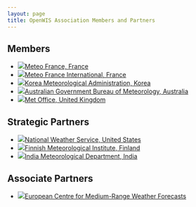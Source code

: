 ```yaml
---
layout: page
title: OpenWIS Association Members and Partners
---
```


<h2>Members</h2>
<ul class="image-list">
   <li><a href="http://meteo.fr/" target="_blank"><img src="{{ "/assets/meteo_fr_ico.png" | prepend: site.baseurl }}" >Meteo France, France</a></li>
   <li><a href="http://www.mfi.fr/" target="_blank"><img src="{{ "/assets/mfi_fr_ico.png" | prepend: site.baseurl }}">Meteo France International, France</a></li>
   <li><a href="http://www.kma.go.kr/" target="_blank"><img src="{{ "/assets/meteo_kr_ico.png" | prepend: site.baseurl }}">Korea Meteorological Administration, Korea</a></li>
   <li><a href="http://www.bom.gov.au/" target="_blank"><img src="{{ "/assets/meteo_au_ico.png" | prepend: site.baseurl }}">Australian Government Bureau of Meteorology, Australia</a></li>
   <li><a href="http://www.metoffice.gov.uk/" target="_blank"><img src="{{ "/assets/metoffice_uk_ico.png" | prepend: site.baseurl }}">Met Office, United Kingdom</a></li>
</ul>
<h2>Strategic Partners</h2>
<ul class="image-list">
   <li><a href="http://www.weather.gov/" target="_blank"><img src="{{ "/assets/noaa_nws_us_ico.png" | prepend: site.baseurl }}">National Weather Service, United States</a></li>
   <li><a href="http://www.fmi.fi/" target="_blank"><img src="{{ "/assets/FMI_ico.png" | prepend: site.baseurl }}">Finnish Meteorological Institute, Finland</a></li>
   <li><a href="http://www.imd.gov.in/" target="_blank"><img src="{{ "/assets/IMD_ico.png" | prepend: site.baseurl }}">India Meteorological Department, India</a></li>
</ul>
<h2>Associate Partners</h2>
<ul class="image-list">
   <li><a href="https://www.ecmwf.int/" target="_blank"><img src="{{ "/assets/ECMWF-logo-1.png" | prepend: site.baseurl }}">European Centre for Medium-Range Weather Forecasts</a></li>
</ul>
